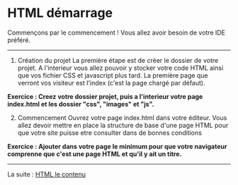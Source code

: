 # HTML démarrage
Commençons par le commencement ! Vous allez avoir besoin de votre IDE préféré.

---
1. Création du projet
La première étape est de créer le dossier de votre projet. A l'interieur vous allez pouvoir y stocker votre code HTML ainsi que vos fichier CSS et javascript plus tard. La première page que verront vos visiteur est l'index (c'est la page chargé par défaut).

**Exercice : Creez votre dossier projet, puis a l'interieur votre page index.html et les dossier "css", "images" et "js".**

2. Commencement
Ouvrez votre page index.html dans votre éditeur. Vous allez devoir mettre en place la structure de base d'une page HTML pour que votre site puisse etre consulter dans de bonnes conditions

**Exercice : Ajouter dans votre page le minimum pour que votre navigateur comprenne que c'est une page HTML et qu'il y ait un titre.**

---
La suite : [HTML le contenu](https://github.com/simplon-roanne/front-end-prairie/tree/master/ex2)
